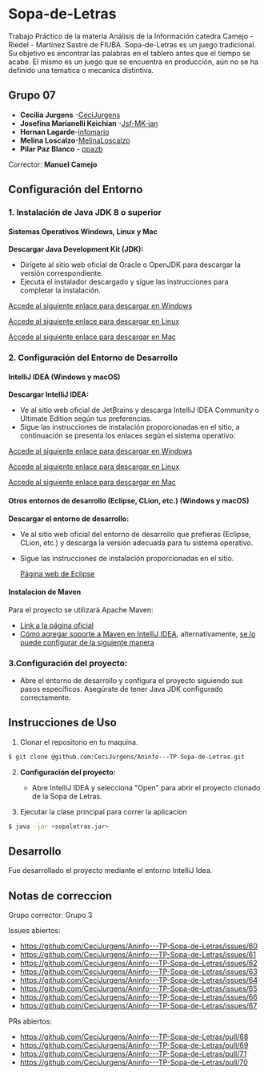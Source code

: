 # Sopa-de-Letras


Trabajo Práctico  de la materia Análisis de la Información catedra Camejo - Riedel - Martínez Sastre de FIUBA.
Sopa-de-Letras es un juego tradicional. Su objetivo es encontrar las palabras en el tablero antes que el tiempo se acabe.
El mismo es un juego que se encuentra en producción, aún no se ha definido una tematica o mecanica distintiva. 

## Grupo 07

* **Cecilia Jurgens** -[CeciJurgens](https://github.com/CeciJurgens)
* **Josefina Marianelli Keichian** -[Jsf-MK-ian](https://github.com/Jsf-MK-ian)
* **Hernan Lagarde**-[infomario](https://github.com/informario)
* **Melina Loscalzo**-[MelinaLoscalzo](https://github.com/MelinaLoscalzo)
* **Pilar Paz Blanco** - [ppazb](https://github.com/ppazb)

Corrector: **Manuel Camejo**

## Configuración del Entorno

### 1. Instalación de Java JDK 8 o superior

#### Sistemas Operativos Windows, Linux y Mac

   **Descargar Java Development Kit (JDK):** 
   - Dirígete al sitio web oficial de Oracle o OpenJDK para descargar la versión correspondiente.
   - Ejecuta el instalador descargado y sigue las instrucciones para completar la instalación.
  
     
  [Accede al siguiente enlace para descargar en Windows](https://www.java.com/es/download/help/ie_online_install.html)

  [Accede al siguiente enlace para descargar en Linux](https://www.java.com/es/download/help/linux_install.html)

  [Accede al siguiente enlace para descargar en Mac](https://www.java.com/es/download/apple.jsp)


### 2. Configuración del Entorno de Desarrollo

#### IntelliJ IDEA (Windows y macOS)

 **Descargar IntelliJ IDEA:**
   - Ve al sitio web oficial de JetBrains y descarga IntelliJ IDEA Community o Ultimate Edition según tus preferencias.
   - Sigue las instrucciones de instalación proporcionadas en el sitio, a continuación se presenta los enlaces según el sistema operativo:

  [Accede al siguiente enlace para descargar en Windows](https://www.jetbrains.com/es-es/idea/download/?section=windows)
    
  [Accede al siguiente enlace para descargar en Linux](https://www.jetbrains.com/es-es/idea/download/?section=linux)

  [Accede al siguiente enlace para descargar en Mac](https://www.jetbrains.com/es-es/idea/download/?section=mac)


#### Otros entornos de desarrollo (Eclipse, CLion, etc.) (Windows y macOS)

  **Descargar el entorno de desarrollo:**
   - Ve al sitio web oficial del entorno de desarrollo que prefieras (Eclipse, CLion, etc.) y descarga la versión adecuada para tu sistema operativo.
   - Sigue las instrucciones de instalación proporcionadas en el sitio.

     [Página web de Eclipse](https://www.eclipse.org/downloads/)

#### Instalacion de Maven 
Para el proyecto se utilizará Apache Maven:
- [Link a la página oficial](https://maven.apache.org/)
- [Cómo agregar soporte a Maven en IntelliJ IDEA](https://www.jetbrains.com/help/idea/maven-support.html), alternativamente, [se lo puede configurar de la siguiente manera](https://www.jetbrains.com/help/idea/convert-a-regular-project-into-a-maven-project.html)

### 3.Configuración del proyecto:
   - Abre el entorno de desarrollo y configura el proyecto siguiendo sus pasos específicos. Asegúrate de tener Java JDK configurado correctamente.


## Instrucciones de Uso
1. Clonar el repositorio en tu maquina.
```bash
$ git clone @github.com:CeciJurgens/Aninfo---TP-Sopa-de-Letras.git
```

2. **Configuración del proyecto:**
   - Abre IntelliJ IDEA y selecciona "Open" para abrir el proyecto clonado de la Sopa de Letras.

3. Ejecutar la clase principal para correr la aplicacion

```bash
$ java -jar <sopaletras.jar>
```

## Desarrollo

Fue desarrollado el proyecto mediante el entorno IntelliJ Idea. 


## Notas de correccion

Grupo corrector: Grupo 3

Issues abiertos:
- https://github.com/CeciJurgens/Aninfo---TP-Sopa-de-Letras/issues/60
- https://github.com/CeciJurgens/Aninfo---TP-Sopa-de-Letras/issues/61
- https://github.com/CeciJurgens/Aninfo---TP-Sopa-de-Letras/issues/62
- https://github.com/CeciJurgens/Aninfo---TP-Sopa-de-Letras/issues/63
- https://github.com/CeciJurgens/Aninfo---TP-Sopa-de-Letras/issues/64
- https://github.com/CeciJurgens/Aninfo---TP-Sopa-de-Letras/issues/65
- https://github.com/CeciJurgens/Aninfo---TP-Sopa-de-Letras/issues/66
- https://github.com/CeciJurgens/Aninfo---TP-Sopa-de-Letras/issues/67

PRs abiertos:
- https://github.com/CeciJurgens/Aninfo---TP-Sopa-de-Letras/pull/68
- https://github.com/CeciJurgens/Aninfo---TP-Sopa-de-Letras/pull/69
- https://github.com/CeciJurgens/Aninfo---TP-Sopa-de-Letras/pull/71
- https://github.com/CeciJurgens/Aninfo---TP-Sopa-de-Letras/pull/70

